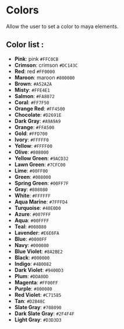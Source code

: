 # Colors

Allow the user to set a color to maya elements.


## Color list :
- **Pink**: pink ``#FFC0CB``
- **Crimson**: crimson ``#DC143C``
- **Red**: red ``#FF0000``
- **Maroon**: maroon ``#800000``
- **Brown**: ``#A52A2A``
- **Misty**: ``#FFE4E1``
- **Salmon**: ``#FA8072``
- **Coral**: ``#FF7F50``
- **Orange Red**: ``#FF4500``
- **Chocolate**: ``#D2691E``
- **Dark Gray**: ``#A9A9A9``
- **Orange**: ``#FFA500``
- **Gold**: ``#FFD700``
- **Ivory**: ``#FFFFF0``
- **Yellow**: ``#FFFF00``
- **Olive**: ``#808000``
- **Yellow Green**: ``#9ACD32``
- **Lawn Green**: ``#7CFC00``
- **Lime**: ``#00FF00``
- **Green**: ``#008000``
- **Spring Green**: ``#00FF7F``
- **Gray**: ``#808080``
- **White**: ``#FFFFFF``
- **Aqua Marine**: ``#7FFFD4``
- **Turquoise**: ``#40E0D0``
- **Azure**: ``#007FFF``
- **Aqua**: ``#00FFFF``
- **Teal**: ``#008080``
- **Lavender**: ``#E6E6FA``
- **Blue**: ``#0000FF``
- **Navy**: ``#000080``
- **Blue Violet**: ``#8A2BE2``
- **Black**: ``#000000``
- **Indigo**: ``#4B0082``
- **Dark Violet**: ``#9400D3``
- **Plum**: ``#DDA0DD``
- **Magenta**: ``#FF00FF``
- **Purple**: ``#800080``
- **Red Violet**: ``#C71585``
- **Tan**: ``#D2B48C``
- **Slate Gray**: ``#708090``
- **Dark Slate Gray**: ``#2F4F4F``
- **Light Gray**: ``#D3D3D3``